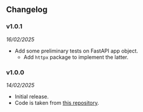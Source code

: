 ## Changelog

### v1.0.1
_16/02/2025_

- Add some preliminary tests on FastAPI app object.
  - Add `httpx` package to implement the latter.

### v1.0.0 
_14/02/2025_

- Initial release.
- Code is taken from [this repository](https://github.com/paul-florentin-charles/bcn-rainfall-models).
